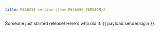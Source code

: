 ```yaml
---
title: RELEASE version {{env.RELEASE_VERSION}}
---
```


Someone just started release! Here's who did it: {{ payload.sender.login }}.
